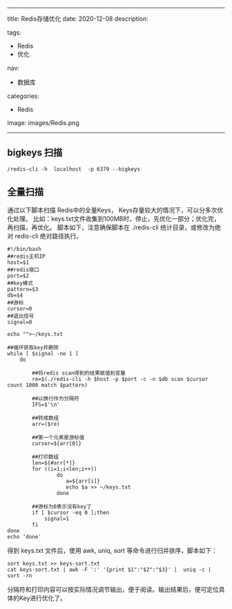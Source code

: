----

title: Redis存储优化
date: 2020-12-08
description: 

tags:
- Redis
- 优化

nav:
- 数据库

categories:
- Redis

image: images/Redis.png

----

## bigkeys 扫描

`/redis-cli -h  localhost  -p 6379 --bigkeys`

## 全量扫描
通过以下脚本扫描 Redis中的全量Keys， Keys存量较大的情况下，可以分多次优化处理。
比如：keys.txt文件收集到100MB时，停止，先优化一部分；优化完，再扫描，再优化。
脚本如下，注意确保脚本在 ./redis-cli 统计目录，或修改为绝对 redis-cli 绝对路径执行。
```shell
#!/bin/bash
##redis主机IP
host=$1
##redis端口
port=$2
##key模式
pattern=$3
db=$4
##游标
cursor=0
##退出信号
signal=0

echo "">~/keys.txt

##循环获取key并删除
while [ $signal -ne 1 ]
    do

        ##将redis scan得到的结果赋值到变量
        re=$(./redis-cli -h $host -p $port -c -n $db scan $cursor count 1000 match $pattern)

        ##以换行作为分隔符
        IFS=$'\n'

        ##转成数组
        arr=($re)

        ##第一个元素是游标值
        cursor=${arr[0]}

        ##打印数组
        len=${#arr[*]}
        for ((i=1;i<len;i++))
                do
                   a=${arr[i]}
                   echo $a >> ~/keys.txt
                done

        ##游标为0表示没有key了
        if [ $cursor -eq 0 ];then
            signal=1
        fi
done
echo 'done'
```
得到 keys.txt 文件后，使用 awk, uniq, sort 等命令进行归并排序，脚本如下：

```shell
sort keys.txt >> keys-sort.txt
cat keys-sort.txt | awk -F ':' '{print $1":"$2":"$3}' |  uniq -c | sort -rn  
```

分隔符和打印内容可以按实际情况调节输出，便于阅读。输出结果后，便可定位具体的Key进行优化了。